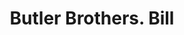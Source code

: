 ---
doi: 10.7916/D8BK2Q9G
date_other: '1903'
date_other_textual: '1903'
form: printed ephemera
genre:
- Invoices
name:
- Butler Brothers
object_in_context_url: https://biggert.cul.columbia.edu/items/view/ave_biggert_00164
subject_hierarchical_geographic:
- Chicago, Illinois, United States
subject_name:
- Butler Brothers
title: Butler Brothers. Bill
sort_title: Butler Brothers. Bill
call_number: ave_biggert_00164
coordinates:
- 41.83694444444445,-87.68472222222222
pid: ave_biggert_00164
identifiers: ave_biggert_00164
canvas_id: ldpd:395439
permalink: "/items/ave_biggert_00164/"
layout: iiif-image-page
---